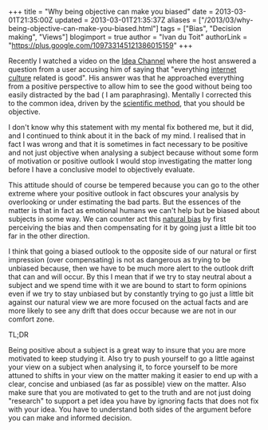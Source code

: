 +++
title = "Why being objective can make you biased"
date = 2013-03-01T21:35:00Z
updated = 2013-03-01T21:35:37Z
aliases = ["/2013/03/why-being-objective-can-make-you-biased.html"]
tags = ["Bias", "Decision making", "Views"]
blogimport = true
author = "Ivan du Toit"
authorLink = "https://plus.google.com/109733145121386015159"
+++


Recently I watched a video on the <a href="http://www.youtube.com/user/pbsideachannel" target="_blank">Idea Channel</a> where the host answered a question from a user accusing him of saying that "everything <a href="http://en.wikipedia.org/wiki/Cyberculture" rel="wikipedia" target="_blank" title="Cyberculture">internet culture</a> related is good". His answer was that he approached everything from a positive perspective to allow him to see the good without being too easily distracted by the bad ( I am paraphrasing). Mentally I corrected this to the common idea, driven by the <a href="http://en.wikipedia.org/wiki/Scientific_method" rel="wikipedia" target="_blank" title="Scientific method">scientific method</a>, that you should be objective.

I don't know why this statement with my mental fix bothered me, but it did, and I continued to think about it in the back of my mind. I realised that in fact I was wrong and that it is sometimes in fact necessary to be positive and not just objective when analysing a subject because without some form of motivation or positive outlook I would stop investigating the matter long before I have a conclusive model to objectively evaluate.

This attitude should of course be tempered because you can go to the other extreme where your positive outlook in fact obscures your analysis by overlooking or under estimating the bad parts. But the essences of the matter is that in fact as emotional humans we can't help but be biased about subjects in some way. We can counter act this <a href="http://en.wikipedia.org/wiki/Bias" rel="wikipedia" target="_blank" title="Bias">natural bias</a> by first perceiving the bias and then compensating for it by going just a little bit too far in the other direction.

I think that going a biased outlook to the opposite side of our natural or first impression (over compensating) is not as dangerous as trying to be unbiased because, then we have to be much more alert to the outlook drift that can and will occur. By this I mean that if we try to stay neutral about a subject and we spend time with it we are bound to start to form opinions even if we try to stay unbiased but by constantly trying to go just a little bit against our natural view we are more focused on the actual facts and are more likely to see any drift that does occur because we are not in our comfort zone.

TL;DR

Being positive about a subject is a great way to insure that you are more motivated to keep studying it. Also try to push yourself to go a little against your view on a subject when analysing it, to force yourself to be more attuned to shifts in your view on the matter making it easier to end up with a clear, concise and unbiased (as far as possible) view on the matter. Also make sure that you are motivated to get to the truth and are not just doing "research" to support a pet idea you have by ignoring facts that does not fix with your idea. You have to understand both sides of the argument before you can make and informed decision.

